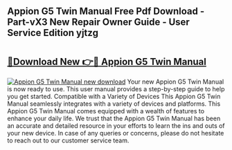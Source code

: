 ## Appion G5 Twin Manual Free Pdf Download - Part-vX3 New Repair Owner Guide - User Service Edition yjtzg

# <h2><a href="http://bc4046.oget.top/?id=Appion+G5+Twin+Manual">🔗Download New 👉🔴 Appion G5 Twin Manual</a></h2>

[![Appion G5 Twin Manual new download](https://i.imgur.com/5g1atiW.png)](http://bc4046.oget.top/?id=Appion+G5+Twin+Manual)
Your new Appion G5 Twin Manual is now ready to use. This user manual provides a step-by-step guide to help you get started. Compatible with a Variety of Devices This Appion G5 Twin Manual seamlessly integrates with a variety of devices and platforms. This Appion G5 Twin Manual comes equipped with a wealth of features to enhance your daily life. We trust that the Appion G5 Twin Manual has been an accurate and detailed resource in your efforts to learn the ins and outs of your new device. In case of any queries or concerns, please do not hesitate to reach out to our customer service team.
